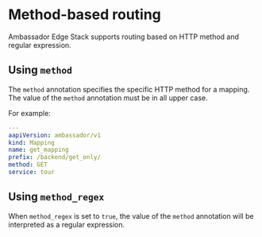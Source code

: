 # Method-based routing

Ambassador Edge Stack supports routing based on HTTP method and regular expression.

## Using `method`

The `method` annotation specifies the specific HTTP method for a mapping. The value of the `method` annotation must be in all upper case.

For example:

```yaml
---
aapiVersion: ambassador/v1
kind: Mapping
name: get_mapping
prefix: /backend/get_only/
method: GET
service: tour
```

## Using `method_regex`

When `method_regex` is set to `true`, the value of the `method` annotation will be interpreted as a regular expression. 

